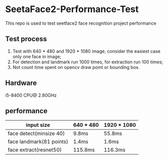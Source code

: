 # SeetaFace2-Performance-Test
This repo is used to test seetface2 face recognition project performance

## Test process
1. Test with 640 * 480 and 1920 * 1080 image, consider the easiest case only one face in image;  
2. For detection and landmark run 1000 times, for extraction run 100 times;
3. Not count time spent on opencv draw point or bounding box.
## Hardware
i5-8400 CPU@ 2.80GHz
## performance
input size | 640 * 480 | 1920 * 1080
--------- | ------------- | -------------  
face detect(minsize 40) | 9.8ms | 55.8ms
face landmark(81 points) | 1.4ms | 1.6ms
face extract(resnet50) | 115.8ms | 116.3ms
